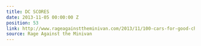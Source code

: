 ```yaml
---
title: DC SCORES
date: 2013-11-05 00:00:00 Z
position: 53
link: http://www.rageagainsttheminivan.com/2013/11/100-cars-for-good-charity-highlight-dc.html
source: Rage Against the Minivan
---
```


